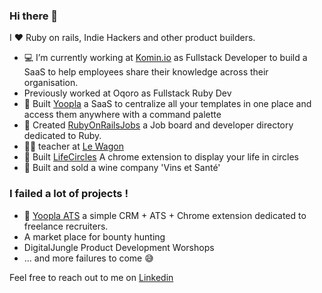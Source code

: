 ### Hi there 👋

I ❤️ Ruby on rails, Indie Hackers and other product builders.

- 💻 I’m currently working at [Komin.io](https://fr.komin.io/) as Fullstack Developer to build a SaaS to help employees share their knowledge across their organisation.
- Previously worked at Oqoro as Fullstack Ruby Dev
- 🍏 Built [Yoopla](https://www.yoopla.io/) a SaaS to centralize all your templates in one place and access them anywhere with a command palette
- 💎 Created [RubyOnRailsJobs](https://www.ruby-on-rails-jobs.com/en) a Job board and developer directory dedicated to Ruby. 
- 👨‍🏫 teacher at [Le Wagon](https://www.lewagon.com/fr)
- 🔴 Built [LifeCircles](https://chromewebstore.google.com/detail/life-circles/bpejdhmkdegepchibgikjfhnhbnkdfnk?pli=1) A chrome extension to display your life in circles
- 🍷 Built and sold a wine company 'Vins et Santé'

### I failed a lot of projects ! 
- 🚀 [Yoopla ATS](https://www.yoopla-ats.com/en) a simple CRM + ATS + Chrome extension dedicated to freelance recruiters.
- A market place for bounty hunting
- DigitalJungle Product Development Worshops
- ... and more failures to come 😅

Feel free to reach out to me on [Linkedin](https://www.linkedin.com/in/jromaink/)
 

<!--
**jromainkrupa/jromainkrupa** is a ✨ _special_ ✨ repository because its `README.md` (this file) appears on your GitHub profile.

Here are some ideas to get you started:

- 🔭 I’m currently working on ...
- 🌱 I’m currently learning ...
- 👯 I’m looking to collaborate on ...
- 🤔 I’m looking for help with ...
- 💬 Ask me about ...
- 📫 How to reach me: ...
- 😄 Pronouns: ...
- ⚡ Fun fact: ...
-->
